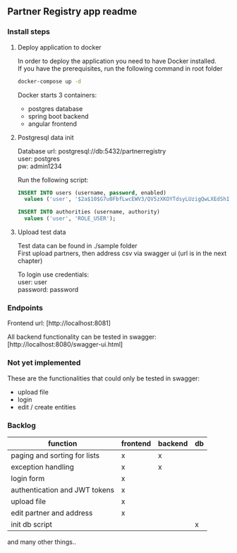 ## Partner Registry app readme

### Install steps
1. Deploy application to docker  

    In order to deploy the application you need to have Docker installed.  
    If you have the prerequisites, run the following command in root folder

    ```bash
    docker-compose up -d
    ```
    
    Docker starts 3 containers:
    * postgres database
    * spring boot backend
    * angular frontend

2. Postgresql data init

    Database url: postgresql://db:5432/partnerregistry  
    user: postgres  
    pw: admin1234  
    
    Run the following script:
    
    ```sql
    INSERT INTO users (username, password, enabled)
      values ('user', '$2a$10$G7u0FbfLwcEWV3/QV5zXKOYTdsyLUzigQwLXEdSh1WPA9vzjOvPNy', 1);
    
    INSERT INTO authorities (username, authority)
      values ('user', 'ROLE_USER');
    ```
         
3. Upload test data

    Test data can be found in ./sample folder  
    First upload partners, then address csv via swagger ui (url is in the next chapter)

    To login use credentials:  
    user: user  
    password: password

### Endpoints
Frontend url: [http://localhost:8081]

All backend functionality can be tested in swagger: [http://localhost:8080/swagger-ui.html]


### Not yet implemented
These are the functionalities that could only be tested in swagger:
* upload file
* login
* edit / create entities

### Backlog
| function                       | frontend | backend |    db   |
|--------------------------------|--------- |---------|---------|
| paging and sorting for lists   |    x     |    x    |         |
| exception handling             |    x     |    x    |         |
| login form                     |    x     |         |         |
| authentication and JWT tokens  |    x     |         |         |
| upload file                    |    x     |         |         |
| edit partner and address       |    x     |         |         |
| init db script                 |          |         |    x    |

and many other things..

